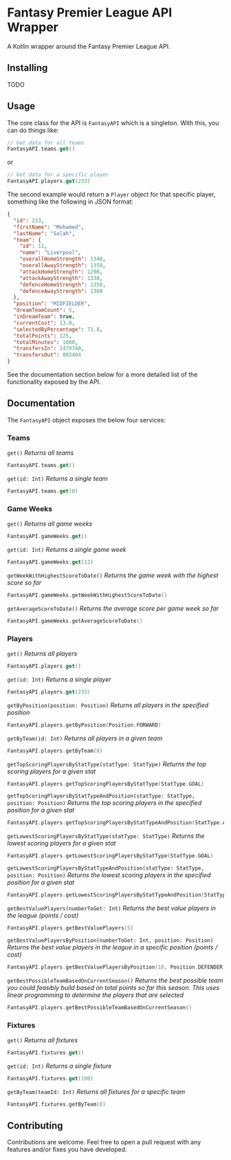 # Fantasy Premier League API Wrapper

A Kotlin wrapper around the Fantasy Premier League API.

## Installing

TODO

## Usage

The core class for the API is `FantasyAPI` which is a singleton. With this, you can do things like:

```kotlin
// Get data for all teams
FantasyAPI.teams.get()
```

or

```kotlin
// Get data for a specific player
FantasyAPI.players.get(233)
```

The second example would return a `Player` object for that specific player, something like the following in JSON format:

```json
{
  "id": 233,
  "firstName": "Mohamed",
  "lastName": "Salah",
  "team": {
    "id": 11,
    "name": "Liverpool",
    "overallHomeStrength": 1340,
    "overallAwayStrength": 1350,
    "attackHomeStrength": 1290,
    "attackAwayStrength": 1330,
    "defenceHomeStrength": 1350,
    "defenceAwayStrength": 1360
  },
  "position": "MIDFIELDER",
  "dreamTeamCount": 5,
  "inDreamTeam": true,
  "currentCost": 13.0,
  "selectedByPercentage": 71.8,
  "totalPoints": 125,
  "totalMinutes": 1080,
  "transfersIn": 2479740,
  "transfersOut": 802404
}
```

See the documentation section below for a more detailed list of the functionality exposed by the API.

## Documentation

The `FantasyAPI` object exposes the below four services:

### Teams

`get()` *Returns all teams*

```kotlin
FantasyAPI.teams.get()
```

`get(id: Int)` *Returns a single team*

```kotlin
FantasyAPI.teams.get(8)
```

### Game Weeks

`get()` *Returns all game weeks*

```kotlin
FantasyAPI.gameWeeks.get()
```

`get(id: Int)` *Returns a single game week*

```kotlin
FantasyAPI.gameWeeks.get(12)
```

`getWeekWithHighestScoreToDate()` *Returns the game week with the highest score so far*

```kotlin
FantasyAPI.gameWeeks.getWeekWithHighestScoreToDate()
```

`getAverageScoreToDate()` *Returns the average score per game week so far*

```kotlin
FantasyAPI.gameWeeks.getAverageScoreToDate()
```

### Players

`get()` *Returns all players*

```kotlin
FantasyAPI.players.get()
```

`get(id: Int)` *Returns a single player*

```kotlin
FantasyAPI.players.get(233)
```

`getByPosition(position: Position)` *Returns all players in the specified position*

```kotlin
FantasyAPI.players.getByPosition(Position.FORWARD)
```

`getByTeam(id: Int)` *Returns all players in a given team*

```kotlin
FantasyAPI.players.getByTeam(8)
```

`getTopScoringPlayersByStatType(statType: StatType)` *Returns the top scoring players for a given stat*

```kotlin
FantasyAPI.players.getTopScoringPlayersByStatType(StatType.GOAL)
```

`getTopScoringPlayersByStatTypeAndPosition(statType: StatType, position: Position)` *Returns the top scoring players in
the specified position for a given stat*

```kotlin
FantasyAPI.players.getTopScoringPlayersByStatTypeAndPosition(StatType.ASSIST, Position.MIDFIELDER)
```

`getLowestScoringPlayersByStatType(statType: StatType)` *Returns the lowest scoring players for a given stat*

```kotlin
FantasyAPI.players.getLowestScoringPlayersByStatType(StatType.GOAL)
```

`getLowestScoringPlayersByStatTypeAndPosition(statType: StatType, position: Position)` *Returns the lowest scoring
players in the specified position for a given stat*

```kotlin
FantasyAPI.players.getLowestScoringPlayersByStatTypeAndPosition(StatType.ASSIST, Position.MIDFIELDER)
```

`getBestValuePlayers(numberToGet: Int)` *Returns the best value players in the league (points / cost)*

```kotlin
FantasyAPI.players.getBestValuePlayers(5)
```

`getBestValuePlayersByPosition(numberToGet: Int, position: Position)` *Returns the best value players in the league in a
specific position (points / cost)*

```kotlin
FantasyAPI.players.getBestValuePlayersByPosition(10, Position.DEFENDER)
```

`getBestPossibleTeamBasedOnCurrentSeason()` *Returns the best possible team you could feasibly build based on total
points so far this season. This uses linear programming to determine the players that are selected*

```kotlin
FantasyAPI.players.getBestPossibleTeamBasedOnCurrentSeason()
```

### Fixtures

`get()` *Returns all fixtures*

```kotlin
FantasyAPI.fixtures.get()
```

`get(id: Int)` *Returns a single fixture*

```kotlin
FantasyAPI.fixtures.get(190)
```

`getByTeam(teamId: Int)` *Returns all fixtures for a specific team*

```kotlin
FantasyAPI.fixtures.getByTeam(8)
```

## Contributing

Contributions are welcome. Feel free to open a pull request with any features and/or fixes you have developed. 
